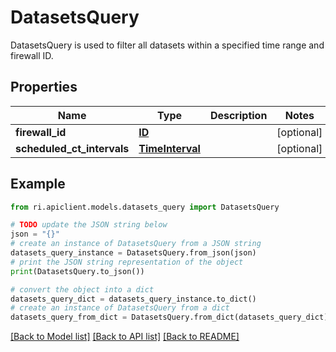 # DatasetsQuery

DatasetsQuery is used to filter all datasets within a specified time range and firewall ID.

## Properties

Name | Type | Description | Notes
------------ | ------------- | ------------- | -------------
**firewall_id** | [**ID**](ID.md) |  | [optional] 
**scheduled_ct_intervals** | [**TimeInterval**](TimeInterval.md) |  | [optional] 

## Example

```python
from ri.apiclient.models.datasets_query import DatasetsQuery

# TODO update the JSON string below
json = "{}"
# create an instance of DatasetsQuery from a JSON string
datasets_query_instance = DatasetsQuery.from_json(json)
# print the JSON string representation of the object
print(DatasetsQuery.to_json())

# convert the object into a dict
datasets_query_dict = datasets_query_instance.to_dict()
# create an instance of DatasetsQuery from a dict
datasets_query_from_dict = DatasetsQuery.from_dict(datasets_query_dict)
```
[[Back to Model list]](../README.md#documentation-for-models) [[Back to API list]](../README.md#documentation-for-api-endpoints) [[Back to README]](../README.md)

